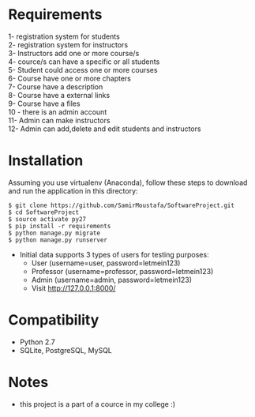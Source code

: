 # Requirements 
1- registration system for students<br/>
2- registration system for instructors<br/>
3- Instructors add one or more course/s<br/>
4- cource/s can have a specific or all students<br/>
5- Student could access one or more courses<br/>
6- Course have one or more chapters<br/>
7- Course have a description<br/>
8- Course have a external links<br/>
9- Course have a files<br/>
10 - there is an admin account<br/>
11- Admin can make instructors<br/>
12- Admin can add,delete and edit students and instructors<br/>
# Installation
Assuming you use virtualenv (Anaconda), follow these steps to download and run the
application in this directory:

    $ git clone https://github.com/SamirMoustafa/SoftwareProject.git
    $ cd SoftwareProject
    $ source activate py27
    $ pip install -r requirements
    $ python manage.py migrate
    $ python manage.py runserver

* Initial data supports 3 types of users for testing purposes:
    * User (username=user, password=letmein123)
    * Professor (username=professor, password=letmein123)
    * Admin (username=admin, password=letmein123)
    * Visit http://127.0.0.1:8000/

# Compatibility
* Python 2.7
* SQLite, PostgreSQL, MySQL

# Notes
* this project is a part of a cource in my college :)
